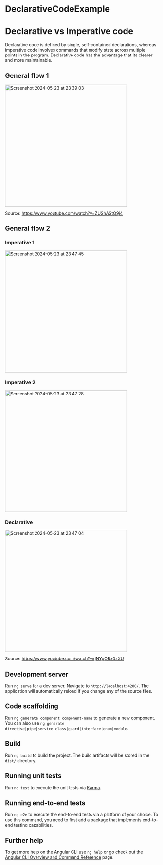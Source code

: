 # DeclarativeCodeExample

# Declarative vs Imperative code

Declarative code is defined by single, self-contained declarations, whereas imperative code involves commands that modify state across multiple points in the program. Declarative code has the advantage that its clearer and more maintainable.

## General flow 1
<img width="400" alt="Screenshot 2024-05-23 at 23 39 03" src="https://github.com/vincentole/angular_declarative_vs_imperative/assets/63076449/4bb6c128-91ff-4f65-96e9-74f33799fe64">

Source: https://www.youtube.com/watch?v=ZUShAStQ9j4

## General flow 2
### Imperative 1
<img width="400" alt="Screenshot 2024-05-23 at 23 47 45" src="https://github.com/vincentole/angular_declarative_vs_imperative/assets/63076449/25aa088e-a3b5-4282-bac9-4cffc06d3829">

### Imperative 2
<img width="400" alt="Screenshot 2024-05-23 at 23 47 28" src="https://github.com/vincentole/angular_declarative_vs_imperative/assets/63076449/a4b46b90-4eb9-42b0-8ddc-dbe1df2771dd">

### Declarative
<img width="400" alt="Screenshot 2024-05-23 at 23 47 04" src="https://github.com/vincentole/angular_declarative_vs_imperative/assets/63076449/c7dbce12-c886-4d52-927a-6b9c7933685e">

Source: https://www.youtube.com/watch?v=jNYgOBx0zXU


## Development server


Run `ng serve` for a dev server. Navigate to `http://localhost:4200/`. The application will automatically reload if you change any of the source files.

## Code scaffolding

Run `ng generate component component-name` to generate a new component. You can also use `ng generate directive|pipe|service|class|guard|interface|enum|module`.

## Build

Run `ng build` to build the project. The build artifacts will be stored in the `dist/` directory.

## Running unit tests

Run `ng test` to execute the unit tests via [Karma](https://karma-runner.github.io).

## Running end-to-end tests

Run `ng e2e` to execute the end-to-end tests via a platform of your choice. To use this command, you need to first add a package that implements end-to-end testing capabilities.

## Further help

To get more help on the Angular CLI use `ng help` or go check out the [Angular CLI Overview and Command Reference](https://angular.io/cli) page.
